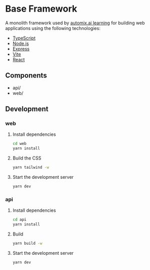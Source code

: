 # Base Framework

A monolith framework used by [automix.ai learning](https://automix.ai/app/learning) for building web applications using the following technologies:

- [TypeScript](https://www.typescriptlang.org/)
- [Node.js](https://nodejs.org/en/)
- [Express](https://expressjs.com/)
- [Vite](https://vitejs.dev/)
- [React](https://reactjs.org/)

## Components

- api/
- web/

## Development

### web

1. Install dependencies

    ```bash
    cd web
    yarn install
    ```

2. Build the CSS

    ```bash
    yarn tailwind -w
    ```

3. Start the development server

    ```bash
    yarn dev
    ```

### api

1. Install dependencies

    ```bash
    cd api
    yarn install
    ```

2. Build

    ```bash
    yarn build -w
    ```

3. Start the development server

    ```bash
    yarn dev
    ```
